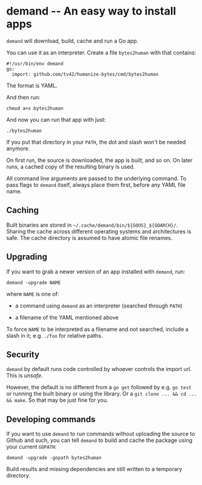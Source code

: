 demand -- An easy way to install apps
=====================================

`demand` will download, build, cache and run a Go app.

You can use it as an interpreter. Create a file ``bytes2human`` with
that contains:

    #!/usr/bin/env demand
    go:
      import: github.com/tv42/humanize-bytes/cmd/bytes2human

The format is YAML.

And then run:

    chmod a+x bytes2human

And now you can run that app with just:

    ./bytes2human

If you put that directory in your `PATH`, the dot and slash won't be
needed anymore.

On first run, the source is downloaded, the app is built, and so on.
On later runs, a cached copy of the resulting binary is used.

All command line arguments are passed to the underlying command. To
pass flags to `demand` itself, always place them first, before any
YAML file name.


Caching
-------

Built binaries are stored in `~/.cache/demand/bin/${GOOS}_${GOARCH}/`.
Sharing the cache across different operating systems and architectures
is safe. The cache directory is assumed to have atomic file renames.


Upgrading
---------

If you want to grab a newer version of an app installed with `demand`,
run:

    demand -upgrade NAME

where `NAME` is one of:

- a command using `demand` as an interpreter (searched through
  `PATH`)

- a filename of the YAML mentioned above

To force `NAME` to be interpreted as a filename and not searched,
include a slash in it; e.g. `./foo` for relative paths.


Security
--------

`demand` by default runs code controlled by whoever controls the
import url. This is *unsafe*.

However, the default is no different from a `go get` followed by e.g.
`go test` or running the built binary or using the library. Or a `git
clone ... && cd ... && make`. So that may be just fine for you.


Developing commands
-------------------

If you want to use `demand` to run commands without uploading the
source to Github and such, you can tell `demand` to build and cache
the package using your current `GOPATH`:

    demand -upgrade -gopath bytes2human

Build results and missing dependencies are still written to a
temporary directory.
